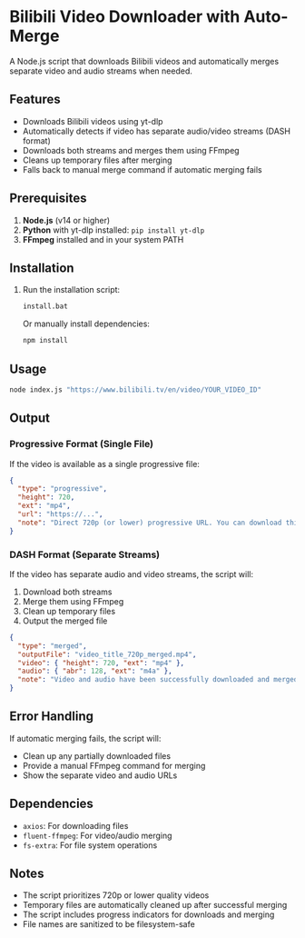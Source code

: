# Bilibili Video Downloader with Auto-Merge

A Node.js script that downloads Bilibili videos and automatically merges separate video and audio streams when needed.

## Features

- Downloads Bilibili videos using yt-dlp
- Automatically detects if video has separate audio/video streams (DASH format)
- Downloads both streams and merges them using FFmpeg
- Cleans up temporary files after merging
- Falls back to manual merge command if automatic merging fails

## Prerequisites

1. **Node.js** (v14 or higher)
2. **Python** with yt-dlp installed: `pip install yt-dlp`
3. **FFmpeg** installed and in your system PATH

## Installation

1. Run the installation script:
   ```bash
   install.bat
   ```

   Or manually install dependencies:
   ```bash
   npm install
   ```

## Usage

```bash
node index.js "https://www.bilibili.tv/en/video/YOUR_VIDEO_ID"
```

## Output

### Progressive Format (Single File)
If the video is available as a single progressive file:
```json
{
  "type": "progressive",
  "height": 720,
  "ext": "mp4",
  "url": "https://...",
  "note": "Direct 720p (or lower) progressive URL. You can download this file directly."
}
```

### DASH Format (Separate Streams)
If the video has separate audio and video streams, the script will:
1. Download both streams
2. Merge them using FFmpeg
3. Clean up temporary files
4. Output the merged file

```json
{
  "type": "merged",
  "outputFile": "video_title_720p_merged.mp4",
  "video": { "height": 720, "ext": "mp4" },
  "audio": { "abr": 128, "ext": "m4a" },
  "note": "Video and audio have been successfully downloaded and merged!"
}
```

## Error Handling

If automatic merging fails, the script will:
- Clean up any partially downloaded files
- Provide a manual FFmpeg command for merging
- Show the separate video and audio URLs

## Dependencies

- `axios`: For downloading files
- `fluent-ffmpeg`: For video/audio merging
- `fs-extra`: For file system operations

## Notes

- The script prioritizes 720p or lower quality videos
- Temporary files are automatically cleaned up after successful merging
- The script includes progress indicators for downloads and merging
- File names are sanitized to be filesystem-safe

